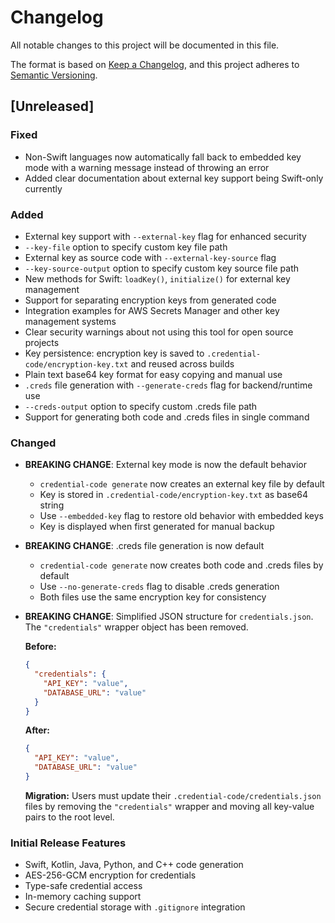 # Changelog

All notable changes to this project will be documented in this file.

The format is based on [Keep a Changelog](https://keepachangelog.com/en/1.0.0/),
and this project adheres to [Semantic Versioning](https://semver.org/spec/v2.0.0.html).

## [Unreleased]

### Fixed
- Non-Swift languages now automatically fall back to embedded key mode with a warning message instead of throwing an error
- Added clear documentation about external key support being Swift-only currently

### Added
- External key support with `--external-key` flag for enhanced security
- `--key-file` option to specify custom key file path
- External key as source code with `--external-key-source` flag
- `--key-source-output` option to specify custom key source file path
- New methods for Swift: `loadKey()`, `initialize()` for external key management
- Support for separating encryption keys from generated code
- Integration examples for AWS Secrets Manager and other key management systems
- Clear security warnings about not using this tool for open source projects
- Key persistence: encryption key is saved to `.credential-code/encryption-key.txt` and reused across builds
- Plain text base64 key format for easy copying and manual use
- `.creds` file generation with `--generate-creds` flag for backend/runtime use
- `--creds-output` option to specify custom .creds file path
- Support for generating both code and .creds files in single command

### Changed
- **BREAKING CHANGE**: External key mode is now the default behavior
  - `credential-code generate` now creates an external key file by default
  - Key is stored in `.credential-code/encryption-key.txt` as base64 string
  - Use `--embedded-key` flag to restore old behavior with embedded keys
  - Key is displayed when first generated for manual backup
- **BREAKING CHANGE**: .creds file generation is now default
  - `credential-code generate` now creates both code and .creds files by default
  - Use `--no-generate-creds` flag to disable .creds generation
  - Both files use the same encryption key for consistency
- **BREAKING CHANGE**: Simplified JSON structure for `credentials.json`. The `"credentials"` wrapper object has been removed.
  
  **Before:**
  ```json
  {
    "credentials": {
      "API_KEY": "value",
      "DATABASE_URL": "value"
    }
  }
  ```
  
  **After:**
  ```json
  {
    "API_KEY": "value",
    "DATABASE_URL": "value"
  }
  ```
  
  **Migration:** Users must update their `.credential-code/credentials.json` files by removing the `"credentials"` wrapper and moving all key-value pairs to the root level.

### Initial Release Features
- Swift, Kotlin, Java, Python, and C++ code generation
- AES-256-GCM encryption for credentials
- Type-safe credential access
- In-memory caching support
- Secure credential storage with `.gitignore` integration